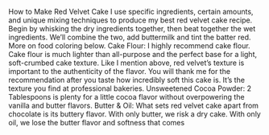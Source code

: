 How to Make Red Velvet Cake I use specific ingredients, certain amounts, and unique mixing techniques to produce my best red velvet cake recipe. Begin by whisking the dry ingredients together, then beat together the wet ingredients. We’ll combine the two, add buttermilk and tint the batter red. More on food coloring below. Cake Flour: I highly recommend cake flour. Cake flour is much lighter than all-purpose and the perfect base for a light, soft-crumbed cake texture. Like I mention above, red velvet’s texture is important to the authenticity of the flavor. You will thank me for the recommendation after you taste how incredibly soft this cake is. It’s the texture you find at professional bakeries. Unsweetened Cocoa Powder: 2 Tablespoons is plenty for a little cocoa flavor without overpowering the vanilla and butter flavors. Butter & Oil: What sets red velvet cake apart from chocolate is its buttery flavor. With only butter, we risk a dry cake. With only oil, we lose the butter flavor and softness that comes